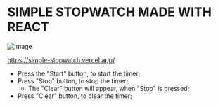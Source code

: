 # SIMPLE STOPWATCH MADE WITH REACT
![image](https://github.com/SpooRe91/react-stopwatch/assets/85784810/198bdf86-70b9-4b96-8300-5cae1696f2dd)

https://simple-stopwatch.vercel.app/

- Press the "Start" button, to start the timer;
- Press "Stop" button, to stop the timer;
  - The "Clear" button will appear, when "Stop" is pressed;
- Press "Clear" button, to clear the timer;

